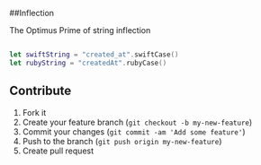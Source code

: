 ##Inflection

The Optimus Prime of string inflection

```swift

let swiftString = "created_at".swiftCase()
let rubyString = "createdAt".rubyCase()

```

## Contribute

1. Fork it
2. Create your feature branch (`git checkout -b my-new-feature`)
3. Commit your changes (`git commit -am 'Add some feature'`)
4. Push to the branch (`git push origin my-new-feature`)
5. Create pull request
